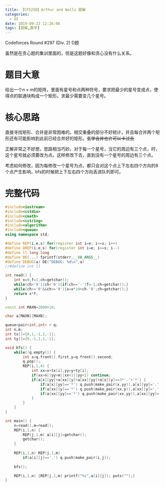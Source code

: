 ```yaml
---
title: 【CF525D】Arthur and Walls 题解
categories:
  - OI
date: 2019-09-23 12:26:06
tags: [题解,数学]
---
```


Codeforces Round #297 (Div. 2) D题

<!--more-->

虽然是在贪心题的集训里面的，但是这题好像和贪心没有什么关系。

# 题目大意

给出一个$n\times m$的矩阵，里面有星号和点两种符号，要求把最少的星号变成点，使得点的联通块构成一个矩形。求最少需要变几个星号。

### 

# 核心思路

直接寻找矩形、合并是非常困难的。相交重叠的部分不好统计，并且每合并两个矩形还有可能影响到此前已经合并好的矩形。~~玄学合并也许可以卡过去~~

正解非常之不好想，思路相当巧妙。对于每一个星号，当它的周边有三个点，时，这个星号就必须要改为点。这样修改下去，直到没有一个星号的周边有三个点。

考虑如何修改，因为每修改一个星号为点，都只会对这个点上下左右四个方向的8个点产生影响，bfs的时候把上下左右四个方向丢进队列即可。

# 完整代码

```cpp
#include<iostream>
#include<cstdio>
#include<cmath>
#include<cstring>
#include<algorithm>
#include<queue>
using namespace std;

#define REP(i,e,s) for(register int i=e; i<=s; i++)
#define DREP(i,e,s) for(register int i=e; i>=s; i--)
#define ll long long
#define DE(...) fprintf(stderr,__VA_ARGS__)
#define DEBUG(a) DE("DEBUG: %d\n",a)
//#define int ll

int read() {
	int x=0,f=1,ch=getchar();
	while(ch>'9'||ch<'0'){if(ch=='-')f=-1;ch=getchar();}
	while(ch>='0'&&ch<='9'){x=x*10+ch-'0';ch=getchar();}
	return x*f;
}

const int MAXN=2000+10;

char a[MAXN][MAXN];

queue<pair<int,int> > q;
int n,m;
int tx[]={0,1,-1,1,-1};
int ty[]={0,-1,1,1,-1};

void bfs() {
	while(!q.empty()) {
		int x=q.front().first,y=q.front().second;
		q.pop();
		REP(i,1,4) {
			int xx=x+tx[i],yy=y+ty[i];
			if(xx>n||yy>m||xx<1||yy<1) continue;
			if(a[x][yy]+a[xx][y]+a[xx][yy]+a[x][y]==3*'.'+'*') {
				if(a[x][yy]=='*') q.push(make_pair(x,yy)),a[x][yy]='.';
				if(a[xx][y]=='*') q.push(make_pair(xx,y)),a[xx][y]='.';
				if(a[xx][yy]=='*') q.push(make_pair(xx,yy)),a[xx][yy]='.';
			}
		}
	}
}

int main() {
	n=read(),m=read();
	REP(i,1,n) {
		REP(j,1,m) a[i][j]=getchar();
		getchar();
	}
	
	REP(i,1,n) REP(j,1,m) 
		if(a[i][j]=='.') q.push(make_pair(i,j));
	
	bfs();

	REP(i,1,n) {REP(j,1,m) printf("%c",a[i][j]); puts("");}
}
```

